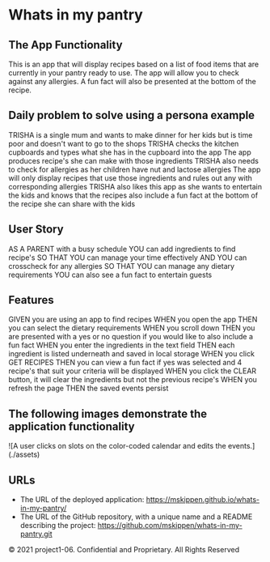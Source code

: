 # Whats in my pantry

## The App Functionality

This is an app that will display recipes based on a list of food items that are currently in your pantry ready to use. The app will allow you to check against any allergies. A fun fact will also be presented at the bottom of the recipe.

## Daily problem to solve using a persona example

TRISHA is a single mum and wants to make dinner for her kids but is time poor and doesn't want to go to the shops
TRISHA checks the kitchen cupboards and types what she has in the cupboard into the app
The app produces recipe's she can make with those ingredients
TRISHA also needs to check for allergies as her children have nut and lactose allergies
The app will only display recipes that use those ingredients and rules out any with corresponding allergies
TRISHA also likes this app as she wants to entertain the kids and knows that the recipes also include a fun fact at the bottom of the recipe she can share with the kids

## User Story

AS A PARENT with a busy schedule
YOU can add ingredients to find recipe's
SO THAT YOU can manage your time effectively
AND YOU can crosscheck for any allergies
SO THAT YOU can manage any dietary requirements
YOU can also see a fun fact to entertain guests

## Features

GIVEN you are using an app to find recipes
WHEN you open the app
THEN you can select the dietary requirements
WHEN you scroll down
THEN you are presented with a yes or no question if you would like to also include a fun fact
WHEN you enter the ingredients in the text field
THEN each ingredient is listed underneath and saved in local storage
WHEN you click GET RECIPES
THEN you can view a fun fact if yes was selected and 4 recipe's that suit your criteria will be displayed
WHEN you click the CLEAR button, it will clear the ingredients but not the previous recipe's
WHEN you refresh the page
THEN the saved events persist

## The following images demonstrate the application functionality

![A user clicks on slots on the color-coded calendar and edits the events.] (./assets)

## URLs

* The URL of the deployed application: <https://mskippen.github.io/whats-in-my-pantry/>
* The URL of the GitHub repository, with a unique name and a README describing the project: <https://github.com/mskippen/whats-in-my-pantry.git>

© 2021 project1-06. Confidential and Proprietary. All Rights Reserved
